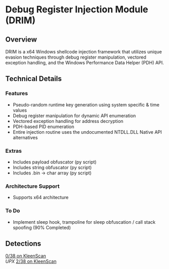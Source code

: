 # Debug Register Injection Module (DRIM)

## Overview
DRIM is a x64 Windows shellcode injection framework that utilizes unique evasion techniques through debug register manipulation, vectored exception handling, and the Windows Performance Data Helper (PDH) API.

## Technical Details

### Features
- Pseudo-random runtime key generation using system specific & time values
- Debug register manipulation for dynamic API enumeration
- Vectored exception handling for address decryption
- PDH-based PID enumeration
- Entire injection routine uses the undocumented NTDLL.DLL Native API alternatives

### Extras
- Includes payload obfuscator (py script)
- Includes string obfuscator (py script)
- Includes .bin -> char array (py script)
### Architecture Support
- Supports x64 architecture

### To Do
- Implement sleep hook, trampoline for sleep obfuscation / call stack spoofing (90% Completed)


## Detections
[0/38 on KleenScan](https://kleenscan.com/scan_result/2a964980b488ced30f923fc04c19a8a81b6b13ee5d8ae84fc21c7b30b6ebfd47)  
*UPX* [2/38 on KleenScan](https://kleenscan.com/scan_result/4cdd9b456c12bf20e73b23d58e19a5469ba7efffa08f3aa8939cb639b26b955d)
